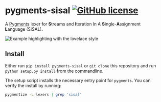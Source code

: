 # pygments-sisal [![GitHub license](https://img.shields.io/badge/license-MIT-blue.svg)](https://raw.githubusercontent.com/MisanthropicBit/vim-analog/master/LICENSE)

A [Pygments](http://pygments.org/) lexer for **S**treams and **I**teration In A
**S**ingle-**A**ssignment **L**anguage (SISAL).

![Example highlighting with the lovelace style](/screenshot_lovelace.png)

## Install

Either run `pip install pygments-sisal` or `git clone` this repository and run
`python setup.py install` from the commandline.

The setup script installs the necessary entry point for `pygments`. You can
verify the install by running:

```bash
pygmentize -L lexers | grep 'sisal'
```
